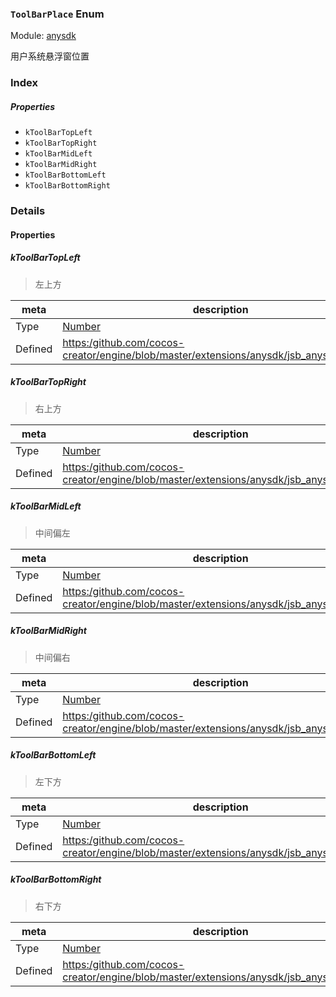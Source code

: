 ### `ToolBarPlace` Enum



Module: [anysdk](../modules/anysdk.md)




用户系统悬浮窗位置

### Index

##### Properties

  - `kToolBarTopLeft`
  - `kToolBarTopRight`
  - `kToolBarMidLeft`
  - `kToolBarMidRight`
  - `kToolBarBottomLeft`
  - `kToolBarBottomRight`

### Details

#### Properties


##### kToolBarTopLeft

> 左上方

| meta | description |
|------|-------------|
| Type | <a href="https://developer.mozilla.org/en/JavaScript/Reference/Global_Objects/Number" class="crosslink external" target="_blank">Number</a> |
| Defined | [https:/github.com/cocos-creator/engine/blob/master/extensions/anysdk/jsb_anysdk.js:2011](https:/github.com/cocos-creator/engine/blob/master/extensions/anysdk/jsb_anysdk.js#L2011) |



##### kToolBarTopRight

> 右上方

| meta | description |
|------|-------------|
| Type | <a href="https://developer.mozilla.org/en/JavaScript/Reference/Global_Objects/Number" class="crosslink external" target="_blank">Number</a> |
| Defined | [https:/github.com/cocos-creator/engine/blob/master/extensions/anysdk/jsb_anysdk.js:2018](https:/github.com/cocos-creator/engine/blob/master/extensions/anysdk/jsb_anysdk.js#L2018) |



##### kToolBarMidLeft

> 中间偏左

| meta | description |
|------|-------------|
| Type | <a href="https://developer.mozilla.org/en/JavaScript/Reference/Global_Objects/Number" class="crosslink external" target="_blank">Number</a> |
| Defined | [https:/github.com/cocos-creator/engine/blob/master/extensions/anysdk/jsb_anysdk.js:2025](https:/github.com/cocos-creator/engine/blob/master/extensions/anysdk/jsb_anysdk.js#L2025) |



##### kToolBarMidRight

> 中间偏右

| meta | description |
|------|-------------|
| Type | <a href="https://developer.mozilla.org/en/JavaScript/Reference/Global_Objects/Number" class="crosslink external" target="_blank">Number</a> |
| Defined | [https:/github.com/cocos-creator/engine/blob/master/extensions/anysdk/jsb_anysdk.js:2032](https:/github.com/cocos-creator/engine/blob/master/extensions/anysdk/jsb_anysdk.js#L2032) |



##### kToolBarBottomLeft

> 左下方

| meta | description |
|------|-------------|
| Type | <a href="https://developer.mozilla.org/en/JavaScript/Reference/Global_Objects/Number" class="crosslink external" target="_blank">Number</a> |
| Defined | [https:/github.com/cocos-creator/engine/blob/master/extensions/anysdk/jsb_anysdk.js:2039](https:/github.com/cocos-creator/engine/blob/master/extensions/anysdk/jsb_anysdk.js#L2039) |



##### kToolBarBottomRight

> 右下方

| meta | description |
|------|-------------|
| Type | <a href="https://developer.mozilla.org/en/JavaScript/Reference/Global_Objects/Number" class="crosslink external" target="_blank">Number</a> |
| Defined | [https:/github.com/cocos-creator/engine/blob/master/extensions/anysdk/jsb_anysdk.js:2046](https:/github.com/cocos-creator/engine/blob/master/extensions/anysdk/jsb_anysdk.js#L2046) |


